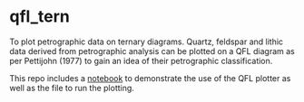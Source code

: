 # qfl_tern
To plot petrographic data on ternary diagrams. Quartz, feldspar and lithic data derived from petrographic analysis can be plotted on a QFL diagram as per Pettijohn (1977) to gain an idea of their petrographic classification.

This repo includes a [notebook](https://github.com/trqmorgan/qfl_tern/blob/master/QFL%20notebook.ipynb) to demonstrate
the use of the QFL plotter as well as the file to run the plotting.
